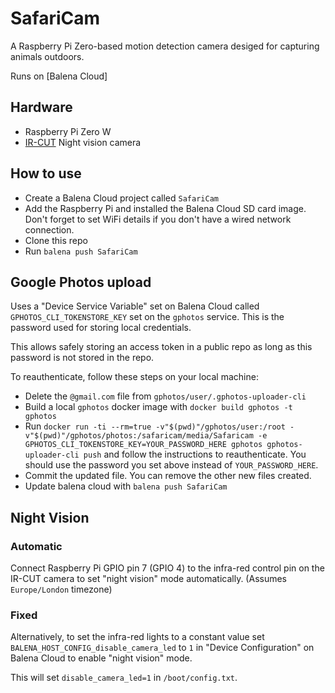# SafariCam

A Raspberry Pi Zero-based motion detection camera desiged for capturing animals outdoors.

Runs on [Balena Cloud]

## Hardware

- Raspberry Pi Zero W
- [IR-CUT](https://thepihut.com/products/raspberry-pi-night-vision-camera-ir-cut) Night vision camera

## How to use

- Create a Balena Cloud project called `SafariCam`
- Add the Raspberry Pi and installed the Balena Cloud SD card image. Don't forget to set WiFi details if you don't have a wired network connection.
- Clone this repo
- Run `balena push SafariCam`

## Google Photos upload

Uses a "Device Service Variable" set on Balena Cloud called `GPHOTOS_CLI_TOKENSTORE_KEY` set on the `gphotos` service. This is the password used for storing local credentials. 

This allows safely storing an access token in a public repo as long as this password is not stored in the repo.

To reauthenticate, follow these steps on your local machine:

- Delete the `@gmail.com` file from `gphotos/user/.gphotos-uploader-cli`
- Build a local `gphotos` docker image with `docker build gphotos -t gphotos`
- Run `docker run -ti --rm=true -v"$(pwd)"/gphotos/user:/root -v"$(pwd)"/gphotos/photos:/safaricam/media/Safaricam -e GPHOTOS_CLI_TOKENSTORE_KEY=YOUR_PASSWORD_HERE gphotos gphotos-uploader-cli push` and follow the instructions to reauthenticate. You should use the password you set above instead of `YOUR_PASSWORD_HERE`.
- Commit the updated file. You can remove the other new files created.
- Update balena cloud with `balena push SafariCam`

## Night Vision

### Automatic

Connect Raspberry Pi GPIO pin 7 (GPIO 4) to the infra-red control pin on the IR-CUT camera to set "night vision" mode automatically. (Assumes `Europe/London` timezone)

### Fixed

Alternatively, to set the infra-red lights to a constant value set `BALENA_HOST_CONFIG_disable_camera_led` to `1` in "Device Configuration" on Balena Cloud to enable "night vision" mode.

This will set `disable_camera_led=1` in `/boot/config.txt`.
